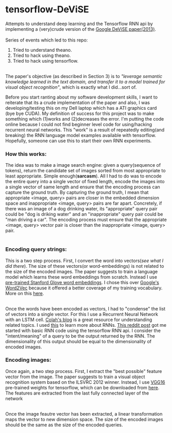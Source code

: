# tensorflow-DeViSE
Attempts to understand deep learning and the Tensorflow RNN api by implementing a (very)crude version of the [Google DeViSE paper(2013)](http://static.googleusercontent.com/media/research.google.com/en//pubs/archive/41473.pdf).<br><br>
Series of events which led to this repo:<br>
1. Tried to understand theano.<br>
2. Tried to hack using theano.<br>
3. Tried to hack using tensorflow.<br><br>

The paper's objective (as described in Section 3) is to *"leverage semantic knowledge learned in the text domain, and transfer it to a model trained for visual object recognition"*, which is exactly what I did...sort of.

Before you start ranting about my software development skills, I want to reiterate that its a crude implementation of the paper and also, I was developing/testing this on my Dell laptop which has a ATI graphics card (bye bye CUDA). My definition of success for this project was to make something which (1)works and (2)decreases the error. I'm putting the code online because I could not find beginner level code for using/hacking recurrent neural networks. This "work" is a result of repeatedly editing(and breaking) the RNN language model examples available with tensorflow. Hopefully, someone can use this to start their own RNN experiments.

### How this works:
The idea was to make a image search engine: given a query(sequence of tokens), return the candidate set of images sorted from most appropriate to least appropriate. Simple enough(**sarcasm**). All I had to do was to encode the entire query into a single vector of fixed length, encode the images into a single vector of same length and ensure that the encoding process can capture the ground truth. By capturing the ground truth, I mean that appropriate <image, query> pairs are closer in the embedded dimension space and inappropriate <image, query> pairs are far apart. Concretely, if there was an image of a dog drinking water, its "appropriate" query pair could be "dog is driking water" and an "inappropriate" query pair could be "man driving a car". The encoding process must ensure that the appropriate <image, query> vector pair is closer than the inappropriate <image, query> pair.<br><br>

### Encoding query strings:<br>
This is a two step process. First, I convert the word into vectors(*see what I did there*). The size of these vectors(or word-embeddings) is not related to the size of the encoded images. The paper suggests to train a language model which learns these word embeddings from scratch. Instead I use [pre-trained Stanford Glove word embeddings](http://nlp.stanford.edu/projects/glove/). I chose this over [Google's Word2Vec](https://code.google.com/archive/p/word2vec/) because it offered a better coverage of my training vocabulary. More on this [here](https://groups.google.com/forum/#!msg/word2vec-toolkit/lxbl_MB29Ic/kvsdSeDXsYIJ).<br><br>

Once the words have been encoded as vectors, I had to "condense" the list of vectors into a single vector. For this I use a Recurrent Neural Network with an LSTM cell. [Colah's blog](http://colah.github.io/) is a great resource for understanding related topics. I used [this](http://colah.github.io/posts/2015-08-Understanding-LSTMs/) to learn more about RNNs. [This reddit post](https://www.reddit.com/r/MachineLearning/comments/3sok8k/tensorflow_basic_rnn_example_with_variable_length/) got me started with basic RNN code using the tensorflow RNN api. I consider the "intent/meaning" of a query to be the output returned by the RNN. The dimensionality of this output should be equal to the dimensionality of encoded images.

### Encoding images:<br>
Once again, a two step process. First, I extract the "best possible" feature vector from the image. The paper suggests to train a visual object recognition system based on the ILSVRC 2012 winner. Instead, I use [VGG16](http://www.robots.ox.ac.uk/~vgg/research/very_deep/) pre-trained weights for tensorflow, which can be downloaded from [here](https://drive.google.com/file/d/0B5o40yxdA9PqSGtVODN0UUlaWTg/view). The features are extracted from the last fully connected layer of the network<br><br>

Once the image feautre vector has been extracted, a linear transformation maps the vector to new dimension space. The size of the encoded images should be the same as the size of the encoded queries. 


